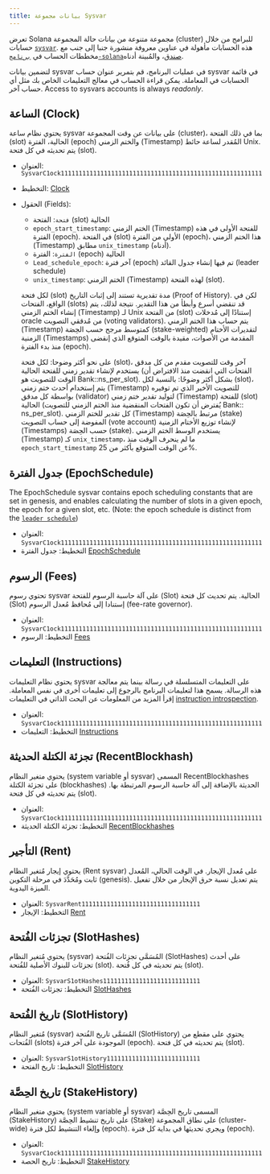 ```yaml
---
title: بيانات مجموعة Sysvar
---
```


تعرض Solana مجموعة متنوعة من بيانات حالة المجموعة (cluster) للبرامج من خلال حسابات [`sysvar`](terminology.md#sysvar). هذه الحسابات مأهولة في عناوين معروفة منشورة جنبا إلى جنب مع مخططات الحساب في [`برنامج-solana`صندق](https://docs.rs/solana-program/VERSION_FOR_DOCS_RS/solana_program/sysvar/index.html)، والمُبينة أدناه.

لتضمين بيانات sysvar في عمليات البرنامج، قم بتمرير عنوان حساب sysvar في قائمة الحسابات في المعاملة. يمكن قراءة الحساب في معالج التعليمات الخاص بك مثل أي حساب آخر. Access to sysvars accounts is always _readonly_.

## الساعة (Clock)

يحتوي نظام ساعة sysvar على بيانات عن وقت المجموعة (cluster)، بما في ذلك الفتحة (slot) الحالية، الفترة (epoch) والختم الزمني (Timestamp) المُقدر لساعة حائط Unix. يتم تحديثه في كل فتحة (slot).

- العنوان: `SysvarC1ock11111111111111111111111111111111111111111111111111111111`
- التخطيط: [Clock](https://docs.rs/solana-program/VERSION_FOR_DOCS_RS/solana_program/clock/struct.Clock.html)
- الحقول (Fields):

  - `فتحة`: الفتحة (slot) الحالية
  - `epoch_start_timestamp`: الختم الزمني (Timestamp) للفتحة الأولى في هذه الفترة (epoch). في الفتحة (slot) الأولى من الفترة (epoch)، هذا الختم الزمني (Timestamp) مطابق `unix_timestamp` (أدناه).
  - `الفترة`: الفترة (epoch) الحالية
  - `Lead_schedule_epoch`: آخر فترة (epoch) تم فيها إنشاء جدول القائد (leader schedule)
  - `unix_timestamp`: الختم الزمني (Timestamp) لهذه الفتحة (slot).

  لكل فتحة (slot) مدة تقديرية تستند إلى إثبات التاريخ (Proof of History). لكن في الواقع، الفتحات (slots) قد تنقضي أسرع وأبطأ من هذا التقدير. نتيجة لذلك، يتم إنشاء الختم الزمني (Timestamp) لـ Unix من الفتحة (slot) إستنادًا إلى مُدخلات oracle من مُدققي التصويت (voting validators). يتم حساب هذا الختم الزمني (Timestamp) كمتوسط مرجح حسب الحِصَة (stake-weighted) لتقديرات الأختام الزمنية (Timestamps) المقدمة من الأصوات، مقيدة بالوقت المتوقع الذي إنقضى منذ بدء الفترة (epoch).

  على نحو أكثر وضوحا: لكل فتحة (slot)، آخر وقت للتصويت مقدم من كل مدقق يستخدم لإنشاء تقدير زمني للفتحة الحالية (الفتحات التي انقضت منذ الافتراض أن الوقت للتصويت هو Bank::ns_per_slot). بشكل أكثر وضوحًا: بالنسبة لكل (slot)، يتم إستخدام أحدث ختم زمني (Timestamp) للتصويت الأخير الذي تم توفيره بواسطة كل مدقق (validator) لتوليد تقدير ختم زمني (Timestamp) للفتحة (slot) الحالية (يُفترض أن تكون الفتحات المنقضية منذ الختم الزمني للتصويت Bank:: ns_per_slot). كل تقدير للختم الزمني (Timestamp) مرتبط بالحِصَة (stake) المفوضة إلى حساب التصويت (vote account) لإنشاء توزيع الأختام الزمنية (Timestamps) حسب الحِصَة (stake). يستخدم الوسط الختم الزمني (Timestamp) كـ `unix_timestamp`، ما لم ينحرف الوقت منذ `epoch_start_timestamp` عن الوقت المتوقع بأكثر من 25%.

## جدول الفترة (EpochSchedule)

The EpochSchedule sysvar contains epoch scheduling constants that are set in genesis, and enables calculating the number of slots in a given epoch, the epoch for a given slot, etc. (Note: the epoch schedule is distinct from the [`leader schedule`](terminology.md#leader-schedule))

- العنوان: `SysvarC1ock11111111111111111111111111111111111111111111111111111111`
- التخطيط: جدول الفترة [EpochSchedule](https://docs.rs/solana-program/VERSION_FOR_DOCS_RS/solana_program/epoch_schedule/struct.EpochSchedule.html)

## الرسوم (Fees)

تحتوي رسوم sysvar على آلة حاسبة الرسوم للفتحة (Slot) الحالية. يتم تحديث كل فتحة (Slot) إستنادا إلى مُحافظ مُعدل الرسوم (fee-rate governor).

- العنوان: `SysvarC1ock11111111111111111111111111111111111111111111111111111111`
- التخطيط: الرسوم [Fees](https://docs.rs/solana-program/VERSION_FOR_DOCS_RS/solana_program/sysvar/fees/struct.Fees.html)

## التعليمات (Instructions)

يحتوي نظام التعليمات sysvar على التعليمات المتسلسلة في رسالة بينما يتم معالجة هذه الرسالة. يسمح هذا لتعليمات البرنامج بالرجوع إلى تعليمات أخرى في نفس المعاملة. إقرأ المزيد من المعلومات عن البحث الذاتي في التعليمات [instruction introspection](implemented-proposals/instruction_introspection.md).

- العنوان: `SysvarC1ock11111111111111111111111111111111111111111111111111111111`
- التخطيط: التعليمات [Instructions](https://docs.rs/solana-program/VERSION_FOR_DOCS_RS/solana_program/sysvar/instructions/struct.Instructions.html)

## تجزئة الكتلة الحديثة (RecentBlockhash)

يحتوي متغير النظام (system variable أو sysvar) المسمى RecentBlockhashes على تجزئة الكتلة (blockhashes) الحديثة بالإضافة إلى آلة حاسبة الرسوم المرتبطة بها. يتم تحديثه في كل فتحة (slot).

- العنوان: `SysvarC1ock11111111111111111111111111111111111111111111111111111111`
- التخطيط: تجزئة الكتلة الحديثة [RecentBlockhashes](https://docs.rs/solana-program/VERSION_FOR_DOCS_RS/solana_program/sysvar/recent_blockhashes/struct.RecentBlockhashes.html)

## التأجير (Rent)

يحتوي إيجار مُتغير النظام (Rent sysvar) على مُعدل الإيجار. في الوقت الحالي، المُعدل ثابت ومُحَدَّدَ في مرحلة التكوين (genesis). يتم تعديل نسبة حرق الإيجار من خلال تفعيل الميزة اليدوية.

- العنوان: `SysvarRent111111111111111111111111111111111`
- التخطيط: الإيجار [Rent](https://docs.rs/solana-program/VERSION_FOR_DOCS_RS/solana_program/rent/struct.Rent.html)

## تجزئات الفُتحة (SlotHashes)

يحتوي مُتغير النظام (sysvar) المُسَمَّى تجزئات الفُتحة (SlotHashes) على أحدث تجزئات للبنوك الأصلية للفُتحة (slot). يتم تحديثه في كل فُتحة (slot).

- العنوان: `SysvarS1otHashes111111111111111111111111111`
- التخطيط: تجزئات الفُتحة [SlotHashes](https://docs.rs/solana-program/VERSION_FOR_DOCS_RS/solana_program/slot_hashes/struct.SlotHashes.html)

## تاريخ الفُتحة (SlotHistory)

مُتغير النظام (sysvar) المُسَمَّى تاريخ الفُتحة (SlotHistory) يحتوي على مقطع من الفُتحات (slots) الموجودة على آخر فترة (epoch). يتم تحديثه في كل فتحة (slot).

- العنوان: `SysvarS1otHistory11111111111111111111111111`
- التخطيط: تاريخ الفتحة [SlotHistory](https://docs.rs/solana-program/VERSION_FOR_DOCS_RS/solana_program/slot_history/struct.SlotHistory.html)

## تاريخ الحِصَّة (StakeHistory)

يحتوي متغير النظام (system variable أو sysvar) المسمى تاريخ الحِصَّة (StakeHistory) على تاريخ تنشيط الحِصَّة (Stake) على نطاق المجموعة (cluster-wide) وإلغاء التنشيط لكل فترة (epoch). ويجري تحديثها في بداية كل فترة (epoch).

- العنوان: `SysvarC1ock11111111111111111111111111111111111111111111111111111111`
- التخطيط: تاريخ الحصة [StakeHistory](https://docs.rs/solana-program/VERSION_FOR_DOCS_RS/solana_program/stake_history/struct.StakeHistory.html)
